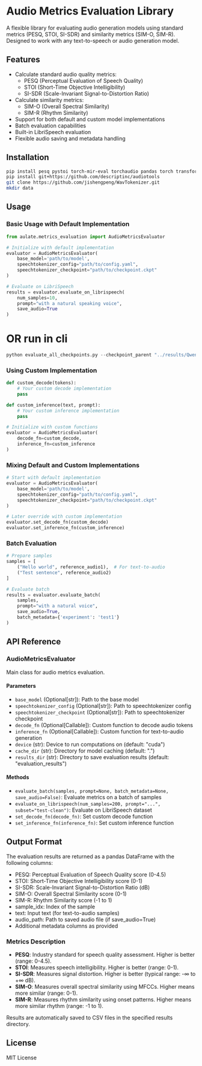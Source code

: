 # Audio Metrics Evaluation Library

A flexible library for evaluating audio generation models using standard metrics (PESQ, STOI, SI-SDR) and similarity metrics (SIM-O, SIM-R). Designed to work with any text-to-speech or audio generation model.

## Features

- Calculate standard audio quality metrics:
  - PESQ (Perceptual Evaluation of Speech Quality)
  - STOI (Short-Time Objective Intelligibility)
  - SI-SDR (Scale-Invariant Signal-to-Distortion Ratio)
- Calculate similarity metrics:
  - SIM-O (Overall Spectral Similarity)
  - SIM-R (Rhythm Similarity)
- Support for both default and custom model implementations
- Batch evaluation capabilities
- Built-in LibriSpeech evaluation
- Flexible audio saving and metadata handling

## Installation

```bash
pip install pesq pystoi torch-mir-eval torchaudio pandas torch transformers soundfile tqdm numpy librosa speechtokenizer beartype
pip install git+https://github.com/descriptinc/audiotools
git clone https://github.com/jishengpeng/WavTokenizer.git
mkdir data
```

## Usage

### Basic Usage with Default Implementation

```python
from aulate.metrics_evaluation import AudioMetricsEvaluator

# Initialize with default implementation
evaluator = AudioMetricsEvaluator(
    base_model='path/to/model',
    speechtokenizer_config="path/to/config.yaml",
    speechtokenizer_checkpoint="path/to/checkpoint.ckpt"
)

# Evaluate on LibriSpeech
results = evaluator.evaluate_on_librispeech(
    num_samples=10,
    prompt="with a natural speaking voice",
    save_audio=True
)
```

# OR run in cli

```python
python evaluate_all_checkpoints.py --checkpoint_parent "../results/Qwen2.5-0.5B_tts_wav_1" --speechtokenizer_config "WavTokenizer/configs/wavtokenizer_smalldata_frame40_3s_nq1_code4096_dim512_kmeans200_attn.yaml" --speechtokenizer_checkpoint "audiotokenizer/wavtokenizer_large_unify_600_24k.ckpt" --num_samples 100 --prompt "your prompt here" --output_dir "results"
```

### Using Custom Implementation

```python
def custom_decode(tokens):
    # Your custom decode implementation
    pass

def custom_inference(text, prompt):
    # Your custom inference implementation
    pass

# Initialize with custom functions
evaluator = AudioMetricsEvaluator(
    decode_fn=custom_decode,
    inference_fn=custom_inference
)
```

### Mixing Default and Custom Implementations

```python
# Start with default implementation
evaluator = AudioMetricsEvaluator(
    base_model='path/to/model',
    speechtokenizer_config="path/to/config.yaml",
    speechtokenizer_checkpoint="path/to/checkpoint.ckpt"
)

# Later override with custom implementation
evaluator.set_decode_fn(custom_decode)
evaluator.set_inference_fn(custom_inference)
```

### Batch Evaluation

```python
# Prepare samples
samples = [
    ("Hello world", reference_audio1),  # For text-to-audio
    ("Test sentence", reference_audio2)
]

# Evaluate batch
results = evaluator.evaluate_batch(
    samples,
    prompt="with a natural voice",
    save_audio=True,
    batch_metadata={'experiment': 'test1'}
)
```

## API Reference

### AudioMetricsEvaluator

Main class for audio metrics evaluation.

#### Parameters

- `base_model` (Optional[str]): Path to the base model
- `speechtokenizer_config` (Optional[str]): Path to speechtokenizer config
- `speechtokenizer_checkpoint` (Optional[str]): Path to speechtokenizer checkpoint
- `decode_fn` (Optional[Callable]): Custom function to decode audio tokens
- `inference_fn` (Optional[Callable]): Custom function for text-to-audio generation
- `device` (str): Device to run computations on (default: "cuda")
- `cache_dir` (str): Directory for model caching (default: ".")
- `results_dir` (str): Directory to save evaluation results (default: "evaluation_results")

#### Methods

- `evaluate_batch(samples, prompt=None, batch_metadata=None, save_audio=False)`: Evaluate metrics on a batch of samples
- `evaluate_on_librispeech(num_samples=200, prompt="...", subset="test-clean")`: Evaluate on LibriSpeech dataset
- `set_decode_fn(decode_fn)`: Set custom decode function
- `set_inference_fn(inference_fn)`: Set custom inference function

## Output Format

The evaluation results are returned as a pandas DataFrame with the following columns:

- PESQ: Perceptual Evaluation of Speech Quality score (0-4.5)
- STOI: Short-Time Objective Intelligibility score (0-1)
- SI-SDR: Scale-Invariant Signal-to-Distortion Ratio (dB)
- SIM-O: Overall Spectral Similarity score (0-1)
- SIM-R: Rhythm Similarity score (-1 to 1)
- sample_idx: Index of the sample
- text: Input text (for text-to-audio samples)
- audio_path: Path to saved audio file (if save_audio=True)
- Additional metadata columns as provided

### Metrics Description

- **PESQ**: Industry standard for speech quality assessment. Higher is better (range: 0-4.5).
- **STOI**: Measures speech intelligibility. Higher is better (range: 0-1).
- **SI-SDR**: Measures signal distortion. Higher is better (typical range: -∞ to +∞ dB).
- **SIM-O**: Measures overall spectral similarity using MFCCs. Higher means more similar (range: 0-1).
- **SIM-R**: Measures rhythm similarity using onset patterns. Higher means more similar rhythm (range: -1 to 1).

Results are automatically saved to CSV files in the specified results directory.

## License

MIT License 
